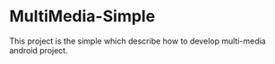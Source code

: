 # MultiMedia-Simple
This project is the simple which describe how to develop multi-media android project.
